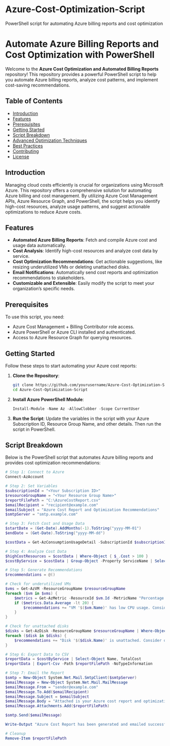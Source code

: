 # Azure-Cost-Optimization-Script
PowerShell script for automating Azure billing reports and cost optimization
# Automate Azure Billing Reports and Cost Optimization with PowerShell

Welcome to the **Azure Cost Optimization and Automated Billing Reports** repository! This repository provides a powerful PowerShell script to help you automate Azure billing reports, analyze cost patterns, and implement cost-saving recommendations. 

## Table of Contents

- [Introduction](#introduction)
- [Features](#features)
- [Prerequisites](#prerequisites)
- [Getting Started](#getting-started)
- [Script Breakdown](#script-breakdown)
- [Advanced Optimization Techniques](#advanced-optimization-techniques)
- [Best Practices](#best-practices)
- [Contributing](#contributing)
- [License](#license)

## Introduction

Managing cloud costs efficiently is crucial for organizations using Microsoft Azure. This repository offers a comprehensive solution for automating Azure billing and cost management. By utilizing Azure Cost Management APIs, Azure Resource Graph, and PowerShell, the script helps you identify high-cost resources, analyze usage patterns, and suggest actionable optimizations to reduce Azure costs.

## Features

- **Automated Azure Billing Reports**: Fetch and compile Azure cost and usage data automatically.
- **Cost Analysis**: Identify high-cost resources and analyze cost data by service.
- **Cost Optimization Recommendations**: Get actionable suggestions, like resizing underutilized VMs or deleting unattached disks.
- **Email Notifications**: Automatically send cost reports and optimization recommendations to stakeholders.
- **Customizable and Extensible**: Easily modify the script to meet your organization’s specific needs.

## Prerequisites

To use this script, you need:

- Azure Cost Management + Billing Contributor role access.
- Azure PowerShell or Azure CLI installed and authenticated.
- Access to Azure Resource Graph for querying resources.

## Getting Started

Follow these steps to start automating your Azure cost reports:

1. **Clone the Repository**:
    ```bash
    git clone https://github.com/yourusername/Azure-Cost-Optimization-Script.git
    cd Azure-Cost-Optimization-Script
    ```

2. **Install Azure PowerShell Module**:
    ```powershell
    Install-Module -Name Az -AllowClobber -Scope CurrentUser
    ```

3. **Run the Script**:
    Update the variables in the script with your Azure Subscription ID, Resource Group Name, and other details. Then run the script in PowerShell.

## Script Breakdown

Below is the PowerShell script that automates Azure billing reports and provides cost optimization recommendations:

```powershell
# Step 1: Connect to Azure
Connect-AzAccount

# Step 2: Set Variables
$subscriptionId = "<Your Subscription ID>"
$resourceGroupName = "<Your Resource Group Name>"
$reportFilePath = "C:\AzureCostReport.csv"
$emailRecipient = "recipient@example.com"
$emailSubject = "Azure Cost Report and Optimization Recommendations"
$smtpServer = "smtp.example.com"

# Step 3: Fetch Cost and Usage Data
$startDate = (Get-Date).AddMonths(-1).ToString("yyyy-MM-01")
$endDate = (Get-Date).ToString("yyyy-MM-dd")

$costData = Get-AzConsumptionUsageDetail -SubscriptionId $subscriptionId -StartDate $startDate -EndDate $endDate

# Step 4: Analyze Cost Data
$highCostResources = $costData | Where-Object { $_.Cost > 100 }
$costByService = $costData | Group-Object -Property ServiceName | Select-Object Name, @{Name="TotalCost";Expression={($_.Group | Measure-Object -Property Cost -Sum).Sum}}

# Step 5: Generate Recommendations
$recommendations = @()

# Check for underutilized VMs
$vms = Get-AzVM -ResourceGroupName $resourceGroupName
foreach ($vm in $vms) {
    $metrics = Get-AzMetric -ResourceId $vm.Id -MetricName "Percentage CPU"
    if ($metrics.Data.Average -lt 20) {
        $recommendations += "VM '$($vm.Name)' has low CPU usage. Consider resizing or shutting down to save costs."
    }
}

# Check for unattached disks
$disks = Get-AzDisk -ResourceGroupName $resourceGroupName | Where-Object { $_.ManagedBy -eq $null }
foreach ($disk in $disks) {
    $recommendations += "Disk '$($disk.Name)' is unattached. Consider deleting to save costs."
}

# Step 6: Export Data to CSV
$reportData = $costByService | Select-Object Name, TotalCost
$reportData | Export-Csv -Path $reportFilePath -NoTypeInformation

# Step 7: Email the Report
$smtp = New-Object System.Net.Mail.SmtpClient($smtpServer)
$emailMessage = New-Object System.Net.Mail.MailMessage
$emailMessage.From = "sender@example.com"
$emailMessage.To.Add($emailRecipient)
$emailMessage.Subject = $emailSubject
$emailMessage.Body = "Attached is your Azure cost report and optimization recommendations." + "`n`n" + ($recommendations -join "`n")
$emailMessage.Attachments.Add($reportFilePath)

$smtp.Send($emailMessage)

Write-Output "Azure Cost Report has been generated and emailed successfully."

# Cleanup
Remove-Item $reportFilePath
